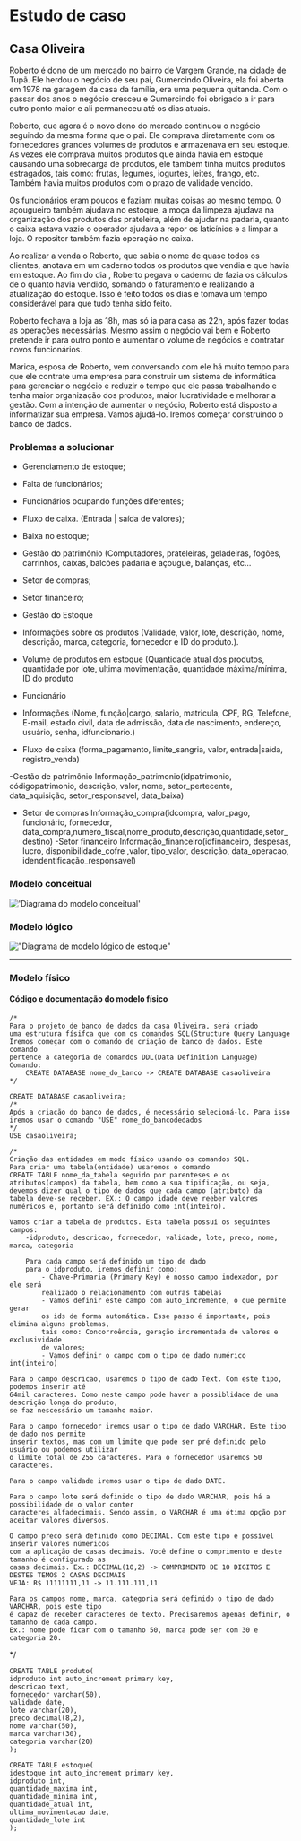 # Estudo de caso
## Casa Oliveira

Roberto é dono de um mercado no bairro de Vargem Grande, na cidade de Tupã. Ele herdou o negócio de seu pai, Gumercindo Oliveira, ela foi aberta em 1978 na garagem da casa da família, era uma pequena quitanda. Com o passar dos anos o negócio cresceu e Gumercindo foi obrigado a ir para outro ponto maior e ali permaneceu até os dias atuais.


Roberto, que agora é o novo dono do mercado continuou o negócio seguindo da mesma forma que o pai. Ele comprava diretamente com os fornecedores grandes volumes de produtos e armazenava em seu estoque. As vezes ele comprava muitos produtos que ainda havia em estoque causando uma sobrecarga de produtos, ele também tinha muitos produtos estragados, tais como: frutas, legumes, iogurtes, leites, frango, etc. Também havia muitos produtos com o prazo de validade vencido.


Os funcionários eram poucos e faziam muitas coisas ao mesmo tempo. O açougueiro também ajudava no estoque, a moça da limpeza ajudava na organização dos produtos das prateleira, além de ajudar na padaria, quanto o caixa estava vazio o operador ajudava a repor os laticínios e a limpar a loja. O repositor também fazia operação no caixa.


Ao realizar a venda o Roberto, que sabia o nome de quase todos os clientes, anotava em um caderno todos os produtos que vendia e que havia em estoque. Ao fim do dia , Roberto pegava o caderno de fazia os cálculos de o quanto havia vendido, somando o faturamento e realizando a atualização do estoque. Isso é feito todos os dias e tomava um tempo considerável para que tudo tenha sido feito.


Roberto fechava a loja as 18h, mas só ia para casa as 22h, após fazer todas as operações necessárias. Mesmo assim o negócio vai bem e Roberto pretende ir para outro ponto e aumentar o volume de negócios e contratar novos funcionários.


Marica, esposa de Roberto, vem conversando com ele há muito tempo para que ele contrate uma empresa para construir um sistema de informática para gerenciar o negócio e reduzir o tempo que ele passa trabalhando e tenha maior organização dos produtos, maior lucratividade e melhorar a gestão.
Com a intenção de aumentar o negócio, Roberto está disposto a informatizar sua empresa. Vamos ajudá-lo. Iremos começar construindo o banco de dados.


### Problemas a solucionar
- Gerenciamento de estoque;
- Falta de funcionários;
- Funcionários ocupando funções diferentes;
- Fluxo de caixa. (Entrada | saída de valores);
- Baixa no estoque;
- Gestão do patrimônio (Computadores, prateleiras, geladeiras, fogões, carrinhos, caixas, balcões padaria e açougue, balanças, etc...
- Setor de compras;
- Setor financeiro;



- Gestão do Estoque
- Informações sobre os produtos (Validade, valor, lote, descrição, nome, descrição,        marca, categoria, fornecedor e ID do produto.).
- Volume de produtos em estoque (Quantidade atual dos produtos, quantidade por lote, ultima movimentação, quantidade máxima/mínima, ID do produto

- Funcionário
- Informações (Nome, função|cargo, salario, matricula, CPF, RG, Telefone, E-mail, estado civil, data de admissão, data de nascimento, endereço, usuário, senha, idfuncionario.)
- Fluxo de caixa
	(forma_pagamento, limite_sangria, valor, entrada|saída, registro_venda)

-Gestão de patrimônio
Informação_patrimonio(idpatrimonio, códigopatrimonio, descrição, valor, nome, setor_pertecente, data_aquisição, setor_responsavel, data_baixa)
- Setor de compras
Informação_compra(idcompra, valor_pago, funcionário, fornecedor, data_compra,numero_fiscal,nome_produto,descrição,quantidade,setor_destino)
-Setor financeiro
Informação_financeiro(idfinanceiro, despesas, lucro, disponibilidade_cofre ,valor, tipo_valor, descrição, data_operacao, idendentificação_responsavel)


### Modelo conceitual

!['Diagrama do modelo conceitual'](./ModelagemConceitual.png)


### Modelo lógico

!["Diagrama de modelo lógico de estoque"](./Modelo%20l%C3%B3gico.png)


---
### Modelo físico

#### Código e documentação do modelo físico 
```
/*
Para o projeto de banco de dados da casa Oliveira, será criado
uma estrutura físifca que com os comandos SQL(Structure Query Language
Iremos começar com o comando de criação de banco de dados. Este comando
pertence a categoria de comandos DDL(Data Definition Language)
Comando:
	CREATE DATABASE nome_do_banco -> CREATE DATABASE casaoliveira
*/

CREATE DATABASE casaoliveira;
/*
Após a criação do banco de dados, é necessário selecioná-lo. Para isso
iremos usar o comando "USE" nome_do_bancodedados
*/
USE casaoliveira;

/*
Criação das entidades em modo físico usando os comandos SQL.
Para criar uma tabela(entidade) usaremos o comando
CREATE TABLE nome_da_tabela seguido por parenteses e os 
atributos(campos) da tabela, bem como a sua tipificação, ou seja,
devemos dizer qual o tipo de dados que cada campo (atributo) da 
tabela deve-se receber. EX.: O campo idade deve reeber valores
numéricos e, portanto será definido como int(inteiro).

Vamos criar a tabela de produtos. Esta tabela possui os seguintes campos:
    -idproduto, descricao, fornecedor, validade, lote, preco, nome, marca, categoria
```
	
```
	Para cada campo será definido um tipo de dado
    para o idproduto, iremos definir como:
		- Chave-Primaria (Primary Key) é nosso campo indexador, por ele será
        realizado o relacionamento com outras tabelas
        - Vamos definir este campo com auto_incremente, o que permite gerar
        os ids de forma automática. Esse passo é importante, pois elimina alguns problemas,
        tais como: Concorroência, geração incrementada de valores e exclusividade
        de valores;
        - Vamos definir o campo com o tipo de dado numérico int(inteiro)
```

```
Para o campo descricao, usaremos o tipo de dado Text. Com este tipo, podemos inserir até
64mil caracteres. Como neste campo pode haver a possiblidade de uma descrição longa do produto,
se faz nescessário um tamanho maior. 
```

```
Para o campo fornecedor iremos usar o tipo de dado VARCHAR. Este tipo de dado nos permite
inserir textos, mas com um limite que pode ser pré definido pelo usuário ou podemos utilizar
o limite total de 255 caracteres. Para o fornecedor usaremos 50 caracteres.
```

```
Para o campo validade iremos usar o tipo de dado DATE. 
```

```
Para o campo lote será definido o tipo de dado VARCHAR, pois há a possibilidade de o valor conter
caracteres alfadecimais. Sendo assim, o VARCHAR é uma ótima opção por aceitar valores diversos.
```
```
O campo preco será definido como DECIMAL. Com este tipo é possível inserir valores númericos
com a aplicação de casas decimais. Você define o comprimento e deste tamanho é configurado as
casas decimais. Ex.: DECIMAL(10,2) -> COMPRIMENTO DE 10 DIGITOS E DESTES TEMOS 2 CASAS DECIMAIS
VEJA: R$ 11111111,11 -> 11.111.111,11
```
```
Para os campos nome, marca, categoria será definido o tipo de dado VARCHAR, pois este tipo
é capaz de receber caracteres de texto. Precisaremos apenas definir, o tamanho de cada campo.
Ex.: nome pode ficar com o tamanho 50, marca pode ser com 30 e categoria 20. 
```

*/

```
CREATE TABLE produto(
idproduto int auto_increment primary key,
descricao text,
fornecedor varchar(50),
validade date,
lote varchar(20),
preco decimal(8,2),
nome varchar(50),
marca varchar(30),
categoria varchar(20)
);
```


```
CREATE TABLE estoque(
idestoque int auto_increment primary key,
idproduto int,
quantidade_maxima int,
quantidade_minima int,
quantidade_atual int,
ultima_movimentacao date,
quantidade_lote int
);
```
